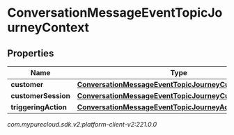 # ConversationMessageEventTopicJourneyContext


## Properties

| Name | Type | Description | Notes |
| ------------ | ------------- | ------------- | ------------- |
| **customer** | [**ConversationMessageEventTopicJourneyCustomer**](ConversationMessageEventTopicJourneyCustomer) |  |  [optional] |
| **customerSession** | [**ConversationMessageEventTopicJourneyCustomerSession**](ConversationMessageEventTopicJourneyCustomerSession) |  |  [optional] |
| **triggeringAction** | [**ConversationMessageEventTopicJourneyAction**](ConversationMessageEventTopicJourneyAction) |  |  [optional] |




_com.mypurecloud.sdk.v2:platform-client-v2:221.0.0_
